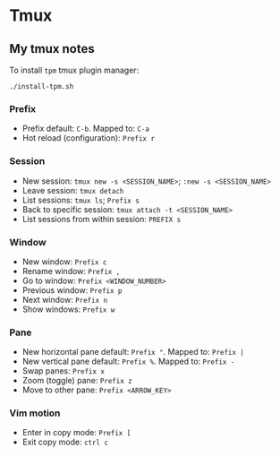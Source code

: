 # Tmux

## My tmux notes

To install `tpm` tmux plugin manager:

```shell
./install-tpm.sh
```

### Prefix

- Prefix default: `C-b`. Mapped to: `C-a`
- Hot reload (configuration): `Prefix r`

### Session

- New session: `tmux new -s <SESSION_NAME>`; `:new -s <SESSION_NAME>`
- Leave session: `tmux detach`
- List sessions: `tmux ls`; `Prefix s`
- Back to specific session: `tmux attach -t <SESSION_NAME>`
- List sessions from within session: `PREFIX s`

### Window

- New window: `Prefix c`
- Rename window: `Prefix ,`
- Go to window: `Prefix <WINDOW_NUMBER>`
- Previous window: `Prefix p`
- Next window: `Prefix n`
- Show windows: `Prefix w`

### Pane

- New horizontal pane default: `Prefix "`. Mapped to: `Prefix |`
- New vertical pane default: `Prefix %`. Mapped to: `Prefix -`
- Swap panes: `Prefix x`
- Zoom (toggle) pane: `Prefix z`
- Move to other pane: `Prefix <ARROW_KEY>`

### Vim motion

- Enter in copy mode: `Prefix [`
- Exit copy mode: `ctrl c`
